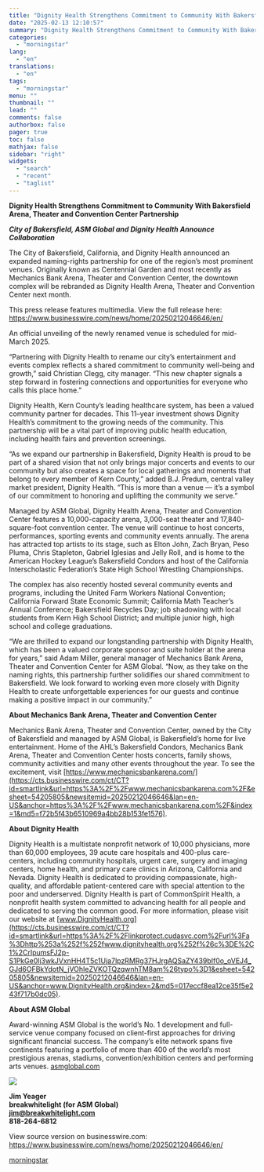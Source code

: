 ```yaml
---
title: "Dignity Health Strengthens Commitment to Community With Bakersfield Arena, Theater and Convention Center Partnership"
date: "2025-02-13 12:10:57"
summary: "Dignity Health Strengthens Commitment to Community With Bakersfield Arena, Theater and Convention Center Partnership City of Bakersfield, ASM Global and Dignity Health Announce Collaboration The City of Bakersfield, California, and Dignity Health announced an expanded naming-rights partnership for one of the region’s most prominent venues. Originally known as Centennial Garden..."
categories:
  - "morningstar"
lang:
  - "en"
translations:
  - "en"
tags:
  - "morningstar"
menu: ""
thumbnail: ""
lead: ""
comments: false
authorbox: false
pager: true
toc: false
mathjax: false
sidebar: "right"
widgets:
  - "search"
  - "recent"
  - "taglist"
---
```


**Dignity Health Strengthens Commitment to Community With Bakersfield Arena, Theater and Convention Center Partnership**

***City of Bakersfield, ASM Global and Dignity Health* *Announce Collaboration***

The City of Bakersfield, California, and Dignity Health announced an expanded naming-rights partnership for one of the region’s most prominent venues. Originally known as Centennial Garden and most recently as Mechanics Bank Arena, Theater and Convention Center, the downtown complex will be rebranded as Dignity Health Arena, Theater and Convention Center next month.

This press release features multimedia. View the full release here: <https://www.businesswire.com/news/home/20250212046646/en/>

An official unveiling of the newly renamed venue is scheduled for mid-March 2025.

“Partnering with Dignity Health to rename our city’s entertainment and events complex reflects a shared commitment to community well-being and growth,” said Christian Clegg, city manager. “This new chapter signals a step forward in fostering connections and opportunities for everyone who calls this place home.”

Dignity Health, Kern County’s leading healthcare system, has been a valued community partner for decades. This 11–year investment shows Dignity Health’s commitment to the growing needs of the community. This partnership will be a vital part of improving public health education, including health fairs and prevention screenings.

“As we expand our partnership in Bakersfield, Dignity Health is proud to be part of a shared vision that not only brings major concerts and events to our community but also creates a space for local gatherings and moments that belong to every member of Kern County,” added B.J. Predum, central valley market president, Dignity Health. “This is more than a venue — it’s a symbol of our commitment to honoring and uplifting the community we serve.”

Managed by ASM Global, Dignity Health Arena, Theater and Convention Center features a 10,000-capacity arena, 3,000-seat theater and 17,840-square-foot convention center. The venue will continue to host concerts, performances, sporting events and community events annually. The arena has attracted top artists to its stage, such as Elton John, Zach Bryan, Peso Pluma, Chris Stapleton, Gabriel Iglesias and Jelly Roll, and is home to the American Hockey League’s Bakersfield Condors and host of the California Interscholastic Federation’s State High School Wrestling Championships.

The complex has also recently hosted several community events and programs, including the United Farm Workers National Convention; California Forward State Economic Summit; California Math Teacher’s Annual Conference; Bakersfield Recycles Day; job shadowing with local students from Kern High School District; and multiple junior high, high school and college graduations.

“We are thrilled to expand our longstanding partnership with Dignity Health, which has been a valued corporate sponsor and suite holder at the arena for years,” said Adam Miller, general manager of Mechanics Bank Arena, Theater and Convention Center for ASM Global. “Now, as they take on the naming rights, this partnership further solidifies our shared commitment to Bakersfield. We look forward to working even more closely with Dignity Health to create unforgettable experiences for our guests and continue making a positive impact in our community.”

**About Mechanics Bank Arena, Theater and Convention Center**

Mechanics Bank Arena, Theater and Convention Center, owned by the City of Bakersfield and managed by ASM Global, is Bakersfield’s home for live entertainment. Home of the AHL’s Bakersfield Condors, Mechanics Bank Arena, Theater and Convention Center hosts concerts, family shows, community activities and many other events throughout the year. To see the excitement, visit [https://www.mechanicsbankarena.com/](https://cts.businesswire.com/ct/CT?id=smartlink&url=https%3A%2F%2Fwww.mechanicsbankarena.com%2F&esheet=54205805&newsitemid=20250212046646&lan=en-US&anchor=https%3A%2F%2Fwww.mechanicsbankarena.com%2F&index=1&md5=f72b5f43b6510969a4bb28b153fe1576).

**About Dignity Health**

Dignity Health is a multistate nonprofit network of 10,000 physicians, more than 60,000 employees, 39 acute care hospitals and 400-plus care-centers, including community hospitals, urgent care, surgery and imaging centers, home health, and primary care clinics in Arizona, California and Nevada. Dignity Health is dedicated to providing compassionate, high-quality, and affordable patient-centered care with special attention to the poor and underserved. Dignity Health is part of CommonSpirit Health, a nonprofit health system committed to advancing health for all people and dedicated to serving the common good. For more information, please visit our website at [www.DignityHealth.org](https://cts.businesswire.com/ct/CT?id=smartlink&url=https%3A%2F%2Flinkprotect.cudasvc.com%2Furl%3Fa%3Dhttp%253a%252f%252fwww.dignityhealth.org%252f%26c%3DE%2C1%2CrIpumsFJ2p-S1PkGe0lj3wkJVxnHH4T5c1Uja7lpzRMRg37HJrgAQSaZY439bIf0o_oVEJ4_GJd6OFBkYdotN_jVOhIeZVKOTQzqwnhTM8am%26typo%3D1&esheet=54205805&newsitemid=20250212046646&lan=en-US&anchor=www.DignityHealth.org&index=2&md5=017eccf8ea12ce35f5e243f717b0dc05).

**About ASM Global**

Award-winning ASM Global is the world’s No. 1 development and full-service venue company focused on client-first approaches for driving significant financial success. The company’s elite network spans five continents featuring a portfolio of more than 400 of the world’s most prestigious arenas, stadiums, convention/exhibition centers and performing arts venues. [asmglobal.com](https://cts.businesswire.com/ct/CT?id=smartlink&url=https%3A%2F%2Fasmglobal.com%2F&esheet=54205805&newsitemid=20250212046646&lan=en-US&anchor=asmglobal.com&index=3&md5=77ac6e7dfb5618eb3d14b7dae7249d6d)

 ![](https://cts.businesswire.com/ct/CT?id=bwnews&sty=20250212046646r1&sid=mstr3&distro=nx&lang=en)

**Jim Yeager**  
**breakwhitelight (for ASM Global)**  
[**jim@breakwhitelight.com**](mailto:jim@breakwhitelight.com)  
**818-264-6812**

View source version on businesswire.com: <https://www.businesswire.com/news/home/20250212046646/en/>

[morningstar](https://www.morningstar.com/news/business-wire/20250212046646/dignity-health-strengthens-commitment-to-community-with-bakersfield-arena-theater-and-convention-center-partnership)
